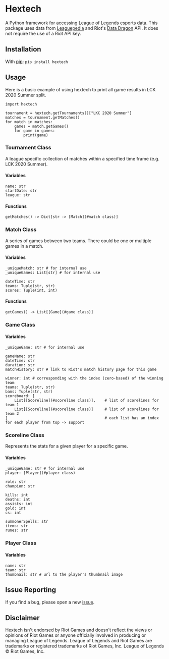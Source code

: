 # Hextech

A Python framework for accessing League of Legends esports data. 
This package uses data from [Leaguepedia](https://lol.gamepedia.com/) and Riot's [Data Dragon](https://developer.riotgames.com/docs/lol#data-dragon) API. It does not require the use of a Riot API key.

## Installation

With [pip](https://pypi.org/project/Hextech/):
`pip install hextech`

## Usage

Here is a basic example of using hextech to print all game results in LCK 2020 Summer split.

~~~
import hextech

tournament = hextech.getTournaments()["LKC 2020 Summer"]
matches = tournament.getMatches()
for match in matches:
	games = match.getGames()
	for game in games:
		print(game)
~~~

### Tournament Class

A league specific collection of matches within a specified time frame (e.g. LCK 2020 Summer).

#### Variables

~~~
name: str
startDate: str
league: str
~~~

#### Functions

~~~
getMatches() -> Dict[str -> [Match](#match class)]
~~~

### Match Class

A series of games between two teams. There could be one or multiple games in a match.

#### Variables

~~~
_uniqueMatch: str # for internal use
_uniqueGames: List[str] # for internal use

dateTime: str
teams: Tuple(str, str)
scores: Tuple(int, int)
~~~

#### Functions

~~~
getGames() -> List[[Game](#game class)]
~~~

### Game Class

#### Variables

~~~
_uniqueGame: str # for internal use

gameName: str
dateTime: str
duration: str
matchHistory: str # link to Riot's match history page for this game

winner: int # corresponding with the index (zero-based) of the winning team
teams: Tuple(str, str)
bans: Tuple(str, str)
scoreboard: [ 
	List[[Scoreline](#scoreline class)], 	# list of scorelines for team 1
	List[[Scoreline](#scoreline class)] 	# list of scorelines for team 2
] 											# each list has an index for each player from top -> support
~~~

### Scoreline Class

Represents the stats for a given player for a specific game.

#### Variables

~~~
_uniqueGame: str # for internal use
player: [Player](#player class)

role: str
champion: str

kills: int
deaths: int
assists: int
gold: int
cs: int

summonerSpells: str
items: str
runes: str
~~~

### Player Class

#### Variables

~~~
name: str
team: str
thumbnail: str # url to the player's thumbnail image
~~~

## Issue Reporting

If you find a bug, please open a new [issue](https://github.com/bujustin/hextech/issues).

## Disclaimer

Hextech isn't endorsed by Riot Games and doesn't reflect the views or opinions of Riot Games or anyone officially involved in producing or managing League of Legends. League of Legends and Riot Games are trademarks or registered trademarks of Riot Games, Inc. League of Legends © Riot Games, Inc.